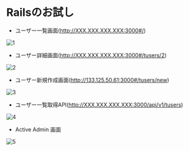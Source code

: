 # Railsのお試し


- ユーザー一覧画面(http://XXX.XXX.XXX.XXX:3000#/)

![1](https://user-images.githubusercontent.com/29003588/101246415-8d2a3200-3756-11eb-9d65-912583edd825.png)

- ユーザー詳細画面(http://XXX.XXX.XXX.XXX:3000#/tusers/2)

![2](https://user-images.githubusercontent.com/29003588/101246426-9f0bd500-3756-11eb-838e-3585220cec10.png)

- ユーザー新規作成画面(http://133.125.50.61:3000#/tusers/new)

![3](https://user-images.githubusercontent.com/29003588/101246437-ab902d80-3756-11eb-8f3c-10b400879cee.png)

- ユーザー一覧取得API(http://XXX.XXX.XXX.XXX:3000/api/v1/tusers)

![4](https://user-images.githubusercontent.com/29003588/101246450-bcd93a00-3756-11eb-860b-c4020d55ffd7.png)

-  Active Admin 画面

![5](https://user-images.githubusercontent.com/29003588/101246454-ca8ebf80-3756-11eb-9dcb-e7588d15b5a8.png)
